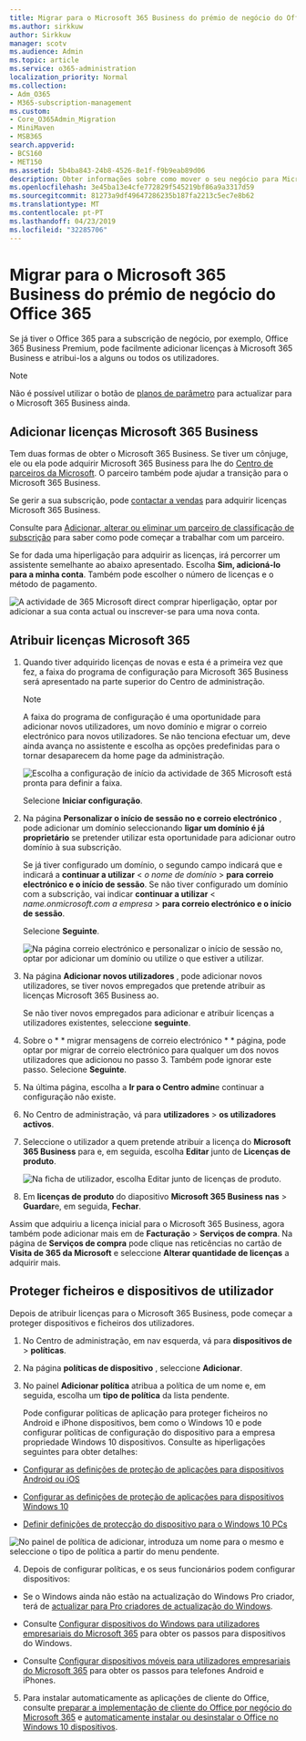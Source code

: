 ```yaml
---
title: Migrar para o Microsoft 365 Business do prémio de negócio do Office 365
ms.author: sirkkuw
author: Sirkkuw
manager: scotv
ms.audience: Admin
ms.topic: article
ms.service: o365-administration
localization_priority: Normal
ms.collection:
- Adm_O365
- M365-subscription-management
ms.custom:
- Core_O365Admin_Migration
- MiniMaven
- MSB365
search.appverid:
- BCS160
- MET150
ms.assetid: 5b4ba843-24b8-4526-8e1f-f9b9eab89d06
description: Obter informações sobre como mover o seu negócio para Microsoft 365 Business.
ms.openlocfilehash: 3e45ba13e4cfe772829f545219bf86a9a3317d59
ms.sourcegitcommit: 81273a9df49647286235b187fa2213c5ec7e8b62
ms.translationtype: MT
ms.contentlocale: pt-PT
ms.lasthandoff: 04/23/2019
ms.locfileid: "32285706"
---
```

# <a name="migrate-to-microsoft-365-business-from-office-365-business-premium"></a>Migrar para o Microsoft 365 Business do prémio de negócio do Office 365

Se já tiver o Office 365 para a subscrição de negócio, por exemplo, Office 365 Business Premium, pode facilmente adicionar licenças à Microsoft 365 Business e atribui-los a alguns ou todos os utilizadores.
  
> [!NOTE]
> Não é possível utilizar o botão de [planos de parâmetro](https://support.office.com/article/73318661-8f33-478b-bcc7-fb8d69dbb22a?.aspx#switchbutton) para actualizar para o Microsoft 365 Business ainda. 
  
## <a name="add-microsoft-365-business-licenses"></a>Adicionar licenças Microsoft 365 Business

Tem duas formas de obter o Microsoft 365 Business. Se tiver um cônjuge, ele ou ela pode adquirir Microsoft 365 Business para lhe do [Centro de parceiros da Microsoft](get-microsoft-365-business.md). O parceiro também pode ajudar a transição para o Microsoft 365 Business.
  
Se gerir a sua subscrição, pode [contactar a vendas](https://www.microsoft.com/microsoft-365/business) para adquirir licenças Microsoft 365 Business. 
  
Consulte para [Adicionar, alterar ou eliminar um parceiro de classificação de subscrição](https://support.office.com/article/f86e8177-936e-491e-9024-44dea2b296ff) para saber como pode começar a trabalhar com um parceiro. 
  
Se for dada uma hiperligação para adquirir as licenças, irá percorrer um assistente semelhante ao abaixo apresentado. Escolha **Sim, adicioná-lo para a minha conta**. Também pode escolher o número de licenças e o método de pagamento.
  
![A actividade de 365 Microsoft direct comprar hiperligação, optar por adicionar a sua conta actual ou inscrever-se para uma nova conta.](media/8bc54fd1-9cab-44d5-af91-c471e89aea46.png)
  
## <a name="assign-microsoft-365-licenses"></a>Atribuir licenças Microsoft 365

1. Quando tiver adquirido licenças de novas e esta é a primeira vez que fez, a faixa do programa de configuração para Microsoft 365 Business será apresentado na parte superior do Centro de administração.
    
    > [!NOTE]
    > A faixa do programa de configuração é uma oportunidade para adicionar novos utilizadores, um novo domínio e migrar o correio electrónico para novos utilizadores. Se não tenciona efectuar um, deve ainda avança no assistente e escolha as opções predefinidas para o tornar desaparecem da home page da administração. 
  
   ![Escolha a configuração de início da actividade de 365 Microsoft está pronta para definir a faixa.](media/8d3b0d97-7cca-497f-9364-4b00ad670209.png)
  
    Selecione **Iniciar configuração**.
    
2. Na página **Personalizar o início de sessão no e correio electrónico** , pode adicionar um domínio seleccionando **ligar um domínio é já proprietário** se pretender utilizar esta oportunidade para adicionar outro domínio à sua subscrição. 
    
    Se já tiver configurado um domínio, o segundo campo indicará que e indicará a **continuar a utilizar** \< _o nome de domínio_ \> **para correio electrónico e o início de sessão**.   Se não tiver configurado um domínio com a subscrição, vai indicar **continuar a utilizar** \< _name.onmicrosoft.com a empresa_ \> **para correio electrónico e o início de sessão**.  
    
    Selecione **Seguinte**.
    
    ![Na página correio electrónico e personalizar o início de sessão no, optar por adicionar um domínio ou utilize o que estiver a utilizar.](media/c3f5cfb2-1189-4d2f-803b-c9feb008a7a3.png)
  
3. Na página **Adicionar novos utilizadores** , pode adicionar novos utilizadores, se tiver novos empregados que pretende atribuir as licenças Microsoft 365 Business ao. 
    
    Se não tiver novos empregados para adicionar e atribuir licenças a utilizadores existentes, seleccione **seguinte**.
    
4. Sobre o * * migrar mensagens de correio electrónico * * página, pode optar por migrar de correio electrónico para qualquer um dos novos utilizadores que adicionou no passo 3. Também pode ignorar este passo. Selecione **Seguinte**.
    
5. Na última página, escolha a **Ir para o Centro admin**e continuar a configuração não existe.
    
6. No Centro de administração, vá para **utilizadores** \> **os utilizadores activos**.
    
7. Seleccione o utilizador a quem pretende atribuir a licença do **Microsoft 365 Business** para e, em seguida, escolha **Editar** junto de **Licenças de produto**.
    
    ![Na ficha de utilizador, escolha Editar junto de licenças de produto.](media/be0fe2d8-7ff8-447c-88f6-d212ed78451c.png)
  
8. Em **licenças de produto** do diapositivo **Microsoft 365 Business** **nas** \> **Guardar**e, em seguida, **Fechar**.
    
Assim que adquiriu a licença inicial para o Microsoft 365 Business, agora também pode adicionar mais em de **Facturação** \> **Serviços de compra**. Na página de **Serviços de compra** pode clique nas reticências no cartão de **Visita de 365 da Microsoft** e seleccione **Alterar quantidade de licenças** a adquirir mais. 
  
## <a name="protect-user-devices-and-files"></a>Proteger ficheiros e dispositivos de utilizador

Depois de atribuir licenças para o Microsoft 365 Business, pode começar a proteger dispositivos e ficheiros dos utilizadores.
  
1. No Centro de administração, em nav esquerda, vá para **dispositivos de** \> **políticas**.
    
2. Na página **políticas de dispositivo** , seleccione **Adicionar**.
    
3. No painel **Adicionar política** atribua a política de um nome e, em seguida, escolha um **tipo de política** da lista pendente. 
    
    Pode configurar políticas de aplicação para proteger ficheiros no Android e iPhone dispositivos, bem como o Windows 10 e pode configurar políticas de configuração do dispositivo para a empresa propriedade Windows 10 dispositivos. Consulte as hiperligações seguintes para obter detalhes:
    
  - [Configurar as definições de proteção de aplicações para dispositivos Android ou iOS](app-protection-settings-for-android-and-ios.md)
    
  - [Configurar as definições de proteção de aplicações para dispositivos Windows 10](protection-settings-for-windows-10-devices.md)
    
  - [Definir definições de protecção do dispositivo para o Windows 10 PCs](protection-settings-for-windows-10-pcs.md)
    
   ![No painel de política de adicionar, introduza um nome para o mesmo e seleccione o tipo de política a partir do menu pendente.](media/76ef37e4-1d18-4f34-8a0f-391ab1d0ae2b.png)
  
4. Depois de configurar políticas, e os seus funcionários podem configurar dispositivos:
    
  - Se o Windows ainda não estão na actualização do Windows Pro criador, terá de [actualizar para Pro criadores de actualização do Windows](upgrade-to-windows-pro-creators-update.md).
    
  - Consulte [Configurar dispositivos do Windows para utilizadores empresariais do Microsoft 365](set-up-windows-devices.md) para obter os passos para dispositivos do Windows. 
    
  - Consulte [Configurar dispositivos móveis para utilizadores empresariais do Microsoft 365](set-up-mobile-devices.md) para obter os passos para telefones Android e iPhones. 
    
5. Para instalar automaticamente as aplicações de cliente do Office, consulte [preparar a implementação de cliente do Office por negócio do Microsoft 365](prepare-for-office-client-deployment.md) e [automaticamente instalar ou desinstalar o Office no Windows 10 dispositivos](auto-install-or-uninstall-office.md).
    


